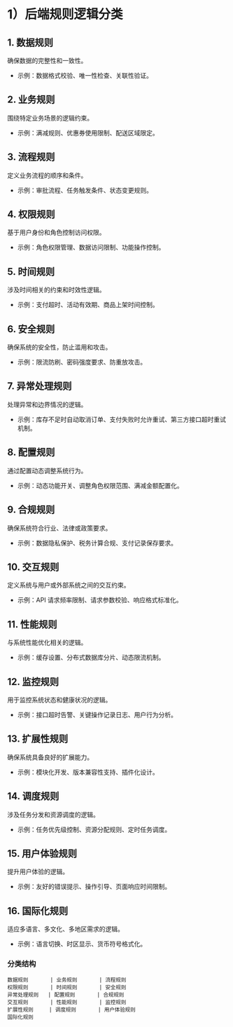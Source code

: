 # 1）后端规则逻辑分类

## **1. 数据规则**

确保数据的完整性和一致性。

- 示例：数据格式校验、唯一性检查、关联性验证。

## **2. 业务规则**

围绕特定业务场景的逻辑约束。

- 示例：满减规则、优惠券使用限制、配送区域限定。

## **3. 流程规则**

定义业务流程的顺序和条件。

- 示例：审批流程、任务触发条件、状态变更规则。

## **4. 权限规则**

基于用户身份和角色控制访问权限。

- 示例：角色权限管理、数据访问限制、功能操作控制。

## **5. 时间规则**

涉及时间相关的约束和时效性逻辑。

- 示例：支付超时、活动有效期、商品上架时间控制。

## **6. 安全规则**

确保系统的安全性，防止滥用和攻击。

- 示例：限流防刷、密码强度要求、防重放攻击。

## **7. 异常处理规则**

处理异常和边界情况的逻辑。

- 示例：库存不足时自动取消订单、支付失败时允许重试、第三方接口超时重试机制。

## **8. 配置规则**

通过配置动态调整系统行为。

- 示例：动态功能开关、调整角色权限范围、满减金额配置化。

## **9. 合规规则**

确保系统符合行业、法律或政策要求。

- 示例：数据隐私保护、税务计算合规、支付记录保存要求。

## **10. 交互规则**

定义系统与用户或外部系统之间的交互约束。

- 示例：API 请求频率限制、请求参数校验、响应格式标准化。

## **11. 性能规则**

与系统性能优化相关的逻辑。

- 示例：缓存设置、分布式数据库分片、动态限流机制。

## **12. 监控规则**

用于监控系统状态和健康状况的逻辑。

- 示例：接口超时告警、关键操作记录日志、用户行为分析。

## **13. 扩展性规则**

确保系统具备良好的扩展能力。

- 示例：模块化开发、版本兼容性支持、插件化设计。

## **14. 调度规则**

涉及任务分发和资源调度的逻辑。

- 示例：任务优先级控制、资源分配规则、定时任务调度。

## **15. 用户体验规则**

提升用户体验的逻辑。

- 示例：友好的错误提示、操作引导、页面响应时间限制。

## **16. 国际化规则**

适应多语言、多文化、多地区需求的逻辑。

- 示例：语言切换、时区显示、货币符号格式化。

### **分类结构**

```plaintext
数据规则       | 业务规则       | 流程规则
权限规则       | 时间规则       | 安全规则
异常处理规则   | 配置规则       | 合规规则
交互规则       | 性能规则       | 监控规则
扩展性规则     | 调度规则       | 用户体验规则
国际化规则
```
